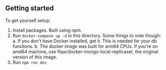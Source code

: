 ## Getting started

To get yourself setup:

1. Install packages. Built using npm.
2. Run `docker-compose up -d` in this directory. Some things to note though:
   a. If you don't have Docker installed, get it. This is needed for your db functions.
   b. The docker image was built for arm64 CPUs. If you're on amd64 machine, use flqw/docker-mongo-local-replicaset, the original version of this image.
3. Run `npm run dev`
